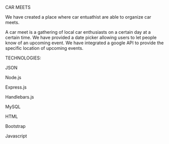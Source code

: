 CAR MEETS

We have created a place where car entuathist are able to organize car meets. 



A car meet is 
a gathering of local car enthusiasts on a certain day at a certain time. We have provided a date picker allowing users to let people know of an upcoming event. We have integrated a google API to provide the specific location of upcoming events.

TECHNOLOGIES:

JSON

Node.js 

Express.js

Handlebars.js

MySQL

HTML

Bootstrap

Javascript
